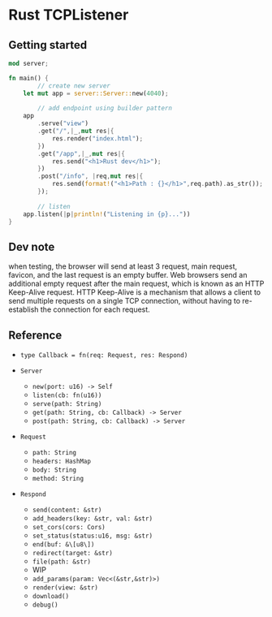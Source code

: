 # Rust TCPListener

## Getting started

```rs
mod server;

fn main() {
		// create new server
    let mut app = server::Server::new(4040);
    
		// add endpoint using builder pattern
    app
        .serve("view")
        .get("/",|_,mut res|{
            res.render("index.html");
        })
        .get("/app",|_,mut res|{
            res.send("<h1>Rust dev</h1>");
        })
        .post("/info", |req,mut res|{
            res.send(format!("<h1>Path : {}</h1>",req.path).as_str());
        });
    
		// listen
    app.listen(|p|println!("Listening in {p}..."))
}
```

## Dev note

when testing, the browser will send at least 3 request, main request, favicon, and the last request is an empty buffer. Web browsers send an additional empty request after the main request, which is known as an HTTP Keep-Alive request. HTTP Keep-Alive is a mechanism that allows a client to send multiple requests on a single TCP connection, without having to re-establish the connection for each request.

## Reference

- `type Callback = fn(req: Request, res: Respond)`

- `Server`
	- `new(port: u16) -> Self`
	- `listen(cb: fn(u16))`
	- `serve(path: String)`
	- `get(path: String, cb: Callback) -> Server`
	- `post(path: String, cb: Callback) -> Server`
	
- `Request`
	- `path: String`
	- `headers: HashMap`
	- `body: String`
	- `method: String`

- `Respond`
	- `send(content: &str)`
	- `add_headers(key: &str, val: &str)`
	- `set_cors(cors: Cors)`
	- `set_status(status:u16, msg: &str)`
	- `end(buf: &\[u8\])`
	- `redirect(target: &str)`
	- `file(path: &str)`
	- WIP
	- `add_params(param: Vec<(&str,&str)>)`
	- `render(view: &str)`
	- `download()`
	- `debug()`